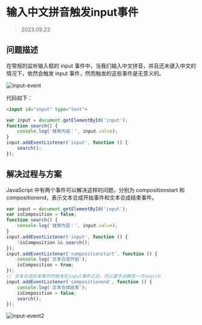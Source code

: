 # 输入中文拼音触发input事件

> 2023.09.23

## 问题描述

在常规的监听输入框的 input 事件中，当我们输入中文拼音，并且还未键入中文的情况下，依然会触发 input 事件，然而触发的这些事件是无意义的。

![input-event](https://akitadoge-blog.oss-cn-guangzhou.aliyuncs.com/input-event.gif)

代码如下：

```html
<input id="input" type="text">
```

```js
var input = document.getElementById('input');
function search() {
	console.log('搜索内容：', input.value);
}
input.addEventListener('input', function () {
	search();
});
```



## 解决过程与方案

JavaScript 中有两个事件可以解决这样的问题，分别为 compositionstart 和 compositionend，表示文本合成开始事件和文本合成结束事件。

```js
var input = document.getElementById('input');
var isComposition = false;
function search() {
	console.log('搜索内容：', input.value);
}
input.addEventListener('input', function () {
	!isComposition && search();
});
input.addEventListener('compositionstart', function () {
	console.log('文本合成开始');
	isComposition = true;
});
// 文本合成结束事件的触发在input事件之后，所以要手动触发一次search
input.addEventListener('compositionend', function () {
	console.log('文本合成结束');
	isComposition = false;
	search();
});
```

![input-event2](https://akitadoge-blog.oss-cn-guangzhou.aliyuncs.com/input-event2.gif)


